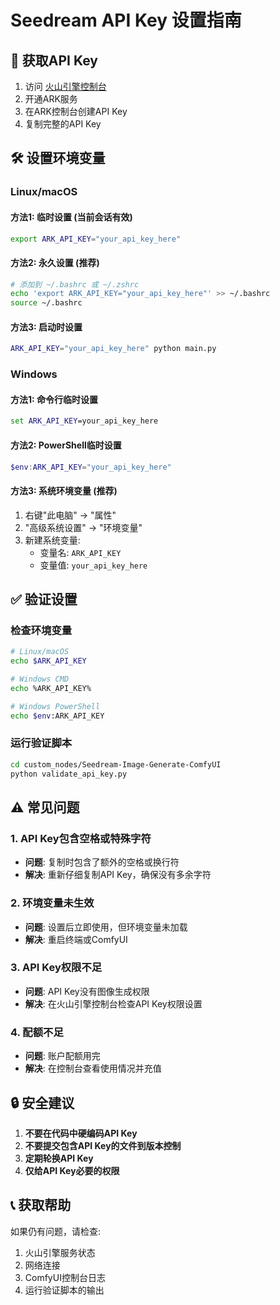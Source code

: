 # Seedream API Key 设置指南

## 🔑 获取API Key

1. 访问 [火山引擎控制台](https://console.volcengine.com/)
2. 开通ARK服务
3. 在ARK控制台创建API Key
4. 复制完整的API Key

## 🛠️ 设置环境变量

### Linux/macOS

#### 方法1: 临时设置 (当前会话有效)
```bash
export ARK_API_KEY="your_api_key_here"
```

#### 方法2: 永久设置 (推荐)
```bash
# 添加到 ~/.bashrc 或 ~/.zshrc
echo 'export ARK_API_KEY="your_api_key_here"' >> ~/.bashrc
source ~/.bashrc
```

#### 方法3: 启动时设置
```bash
ARK_API_KEY="your_api_key_here" python main.py
```

### Windows

#### 方法1: 命令行临时设置
```cmd
set ARK_API_KEY=your_api_key_here
```

#### 方法2: PowerShell临时设置
```powershell
$env:ARK_API_KEY="your_api_key_here"
```

#### 方法3: 系统环境变量 (推荐)
1. 右键"此电脑" → "属性"
2. "高级系统设置" → "环境变量"
3. 新建系统变量:
   - 变量名: `ARK_API_KEY`
   - 变量值: `your_api_key_here`

## ✅ 验证设置

### 检查环境变量
```bash
# Linux/macOS
echo $ARK_API_KEY

# Windows CMD
echo %ARK_API_KEY%

# Windows PowerShell
echo $env:ARK_API_KEY
```

### 运行验证脚本
```bash
cd custom_nodes/Seedream-Image-Generate-ComfyUI
python validate_api_key.py
```

## ⚠️ 常见问题

### 1. API Key包含空格或特殊字符
- **问题**: 复制时包含了额外的空格或换行符
- **解决**: 重新仔细复制API Key，确保没有多余字符

### 2. 环境变量未生效
- **问题**: 设置后立即使用，但环境变量未加载
- **解决**: 重启终端或ComfyUI

### 3. API Key权限不足
- **问题**: API Key没有图像生成权限
- **解决**: 在火山引擎控制台检查API Key权限设置

### 4. 配额不足
- **问题**: 账户配额用完
- **解决**: 在控制台查看使用情况并充值

## 🔒 安全建议

1. **不要在代码中硬编码API Key**
2. **不要提交包含API Key的文件到版本控制**
3. **定期轮换API Key**
4. **仅给API Key必要的权限**

## 📞 获取帮助

如果仍有问题，请检查:
1. 火山引擎服务状态
2. 网络连接
3. ComfyUI控制台日志
4. 运行验证脚本的输出
